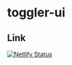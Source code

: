 # toggler-ui

## Link
[![Netlify Status](https://api.netlify.com/api/v1/badges/42024483-1f5e-44de-94db-a60f13ee3ef4/deploy-status)](https://app.netlify.com/sites/ui-toggler/deploys)

